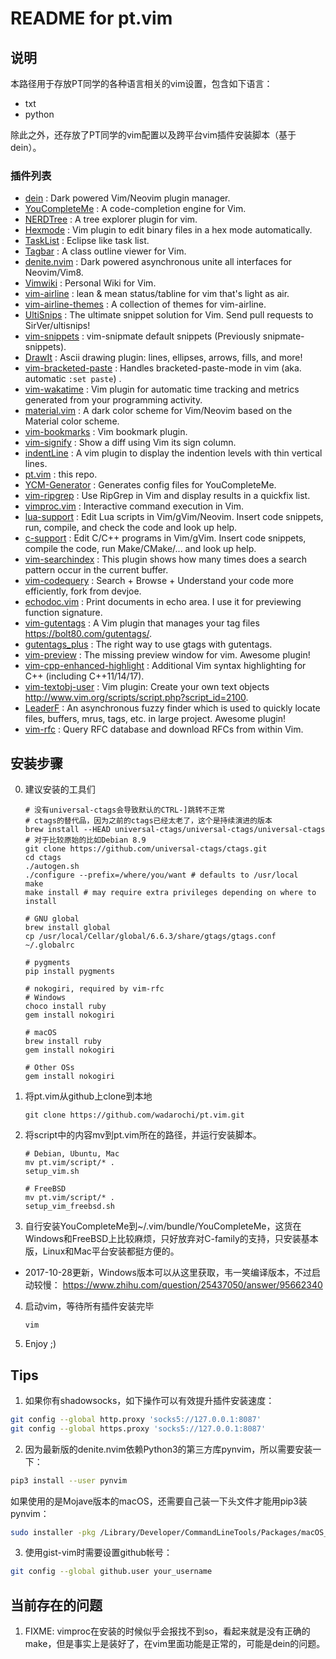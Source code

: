 # README for pt.vim

## 说明
本路径用于存放PT同学的各种语言相关的vim设置，包含如下语言：
* txt
* python

除此之外，还存放了PT同学的vim配置以及跨平台vim插件安装脚本（基于dein）。

### 插件列表
* [dein](https://github.com/Shougo/dein.vim) : Dark powered Vim/Neovim plugin manager.
* [YouCompleteMe](https://valloric.github.io/YouCompleteMe/) : A code-completion engine for Vim.
* [NERDTree](https://github.com/scrooloose/nerdtree) : A tree explorer plugin for vim.
* [Hexmode](https://github.com/fidian/hexmode) : Vim plugin to edit binary files in a hex mode automatically.
* [TaskList](https://github.com/vim-scripts/TaskList.vim) : Eclipse like task list.
* [Tagbar](https://majutsushi.github.io/tagbar/) : A class outline viewer for Vim.
* [denite.nvim](https://github.com/Shougo/denite.nvim) : Dark powered asynchronous unite all interfaces for Neovim/Vim8.
* [Vimwiki](https://github.com/vimwiki/vimwiki) : Personal Wiki for Vim.
* [vim-airline](https://github.com/vim-airline/vim-airline) : lean & mean status/tabline for vim that's light as air.
* [vim-airline-themes](https://github.com/vim-airline/vim-airline-themes) : A collection of themes for vim-airline.
* [UltiSnips](https://github.com/SirVer/ultisnips) : The ultimate snippet solution for Vim. Send pull requests to SirVer/ultisnips!
* [vim-snippets](https://github.com/honza/vim-snippets) : vim-snipmate default snippets (Previously snipmate-snippets).
* [DrawIt](https://github.com/vim-scripts/DrawIt) : Ascii drawing plugin: lines, ellipses, arrows, fills, and more!
* [vim-bracketed-paste](https://github.com/ConradIrwin/vim-bracketed-paste) : Handles bracketed-paste-mode in vim (aka. automatic `:set paste`) .
* [vim-wakatime](https://github.com/wakatime/vim-wakatime) : Vim plugin for automatic time tracking and metrics generated from your programming activity.
* [material.vim](https://github.com/kaicataldo/material.vim) : A dark color scheme for Vim/Neovim based on the Material color scheme.
* [vim-bookmarks](https://github.com/MattesGroeger/vim-bookmarks) : Vim bookmark plugin.
* [vim-signify](https://github.com/mhinz/vim-signify) : Show a diff using Vim its sign column.
* [indentLine](https://github.com/Yggdroot/indentLine) : A vim plugin to display the indention levels with thin vertical lines.
* [pt.vim](https://github.com/wadarochi/pt.vim) : this repo.
* [YCM-Generator](https://github.com/rdnetto/YCM-Generator) : Generates config files for YouCompleteMe.
* [vim-ripgrep](https://github.com/jremmen/vim-ripgrep) : Use RipGrep in Vim and display results in a quickfix list.
* [vimproc.vim](https://github.com/Shougo/vimproc.vim) : Interactive command execution in Vim.
* [lua-support](https://github.com/WolfgangMehner/lua-support) : Edit Lua scripts in Vim/gVim/Neovim. Insert code snippets, run, compile, and check the code and look up help.
* [c-support](https://github.com/WolfgangMehner/c-support) : Edit C/C++ programs in Vim/gVim. Insert code snippets, compile the code, run Make/CMake/... and look up help.
* [vim-searchindex](https://github.com/google/vim-searchindex) : This plugin shows how many times does a search pattern occur in the current buffer.
* [vim-codequery](https://github.com/wadarochi/vim-codequery) : Search + Browse + Understand your code more efficiently, fork from devjoe. 
* [echodoc.vim](https://github.com/Shougo/echodoc.vim) : Print documents in echo area. I use it for previewing function signature.
* [vim-gutentags](https://github.com/ludovicchabant/vim-gutentags) : A Vim plugin that manages your tag files https://bolt80.com/gutentags/.
* [gutentags_plus](https://github.com/skywind3000/gutentags_plus) : The right way to use gtags with gutentags.
* [vim-preview](https://github.com/skywind3000/vim-preview) : The missing preview window for vim. Awesome plugin!
* [vim-cpp-enhanced-highlight](https://github.com/octol/vim-cpp-enhanced-highlight) : Additional Vim syntax highlighting for C++ (including C++11/14/17).
* [vim-textobj-user](https://github.com/kana/vim-textobj-user) : Vim plugin: Create your own text objects http://www.vim.org/scripts/script.php?script_id=2100.
* [LeaderF](https://github.com/Yggdroot/LeaderF) : An asynchronous fuzzy finder which is used to quickly locate files, buffers, mrus, tags, etc. in large project. Awesome plugin!
* [vim-rfc](https://github.com/mhinz/vim-rfc) : Query RFC database and download RFCs from within Vim.

## 安装步骤
 0. 建议安装的工具们

        # 没有universal-ctags会导致默认的CTRL-]跳转不正常
        # ctags的替代品，因为之前的ctags已经太老了，这个是持续演进的版本
        brew install --HEAD universal-ctags/universal-ctags/universal-ctags
        # 对于比较原始的比如Debian 8.9
        git clone https://github.com/universal-ctags/ctags.git
        cd ctags
        ./autogen.sh
        ./configure --prefix=/where/you/want # defaults to /usr/local
        make
        make install # may require extra privileges depending on where to install

        # GNU global
        brew install global
        cp /usr/local/Cellar/global/6.6.3/share/gtags/gtags.conf ~/.globalrc

        # pygments
        pip install pygments

        # nokogiri, required by vim-rfc
        # Windows
        choco install ruby
        gem install nokogiri

        # macOS
        brew install ruby
        gem install nokogiri

        # Other OSs
        gem install nokogiri

 1. 将pt.vim从github上clone到本地

        git clone https://github.com/wadarochi/pt.vim.git

 2. 将script中的内容mv到pt.vim所在的路径，并运行安装脚本。

        # Debian, Ubuntu, Mac
        mv pt.vim/script/* .
        setup_vim.sh

        # FreeBSD
        mv pt.vim/script/* .
        setup_vim_freebsd.sh

 3. 自行安装YouCompleteMe到~/.vim/bundle/YouCompleteMe，这货在Windows和FreeBSD上比较麻烦，只好放弃对C-family的支持，只安装基本版，Linux和Mac平台安装都挺方便的。
  * 2017-10-28更新，Windows版本可以从这里获取，韦一笑编译版本，不过启动较慢：
        https://www.zhihu.com/question/25437050/answer/95662340

 4. 启动vim，等待所有插件安装完毕

        vim

 5. Enjoy ;)

## Tips
 1. 如果你有shadowsocks，如下操作可以有效提升插件安装速度：

~~~bash
git config --global http.proxy 'socks5://127.0.0.1:8087'
git config --global https.proxy 'socks5://127.0.0.1:8087'
~~~

2. 因为最新版的denite.nvim依赖Python3的第三方库pynvim，所以需要安装一下：
~~~bash
pip3 install --user pynvim
~~~

如果使用的是Mojave版本的macOS，还需要自己装一下头文件才能用pip3装pynvim：
~~~bash
sudo installer -pkg /Library/Developer/CommandLineTools/Packages/macOS_SDK_headers_for_macOS_10.14.pkg -target /
~~~

3. 使用gist-vim时需要设置github帐号：
~~~bash
git config --global github.user your_username
~~~

## 当前存在的问题
 1. FIXME: vimproc在安装的时候似乎会报找不到so，看起来就是没有正确的make，但是事实上是装好了，在vim里面功能是正常的，可能是dein的问题。
